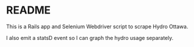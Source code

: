 # README

This is a Rails app and Selenium Webdriver script to scrape Hydro Ottawa. 

I also emit a statsD event so I can graph the hydro usage separately.